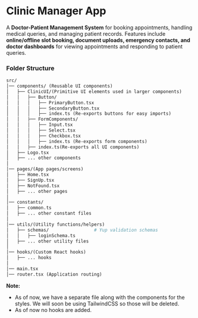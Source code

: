 # Clinic Manager App

A **Doctor-Patient Management System** for booking appointments, handling medical queries, and managing patient records. Features include **online/offline slot booking, document uploads, emergency contacts, and doctor dashboards** for viewing appointments and responding to patient queries.

### Folder Structure

```graphql
src/
│── components/ (Reusable UI components)
│   ├── ClinicUI/(Primitive UI elements used in larger components)
│   │   ├── Button/
│   │   │   ├── PrimaryButton.tsx
│   │   │   ├── SecondaryButton.tsx
│   │   │   ├── index.ts (Re-exports buttons for easy imports)
│   │   ├── FormComponents/
│   │   │   ├── Input.tsx
│   │   │   ├── Select.tsx
│   │   │   ├── Checkbox.tsx
│   │   │   ├── index.ts (Re-exports form components)
│   │   ├── index.ts(Re-exports all UI components)
│   ├── Logo.tsx
│   ├── ... other components
│
│── pages/(App pages/screens)
│   ├── Home.tsx
│   ├── SignUp.tsx
│   ├── NotFound.tsx
│   ├── ... other pages
│
│── constants/
│   ├── common.ts
│   ├── ... other constant files
│
│── utils/(Utility functions/helpers)
│   ├── schemas/                 # Yup validation schemas
│   │   ├── loginSchema.ts
│   ├── ... other utility files
│
│── hooks/(Custom React hooks)
│   ├── ... hooks
│
│── main.tsx
│── router.tsx (Application routing)
```

**Note:**

- As of now, we have a separate file along with the components for the styles. We will soon be using TailwindCSS so those will be deleted.
- As of now no hooks are added.
